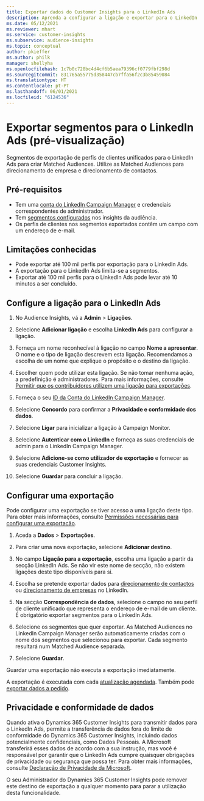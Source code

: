 ```yaml
---
title: Exportar dados do Customer Insights para o LinkedIn Ads
description: Aprenda a configurar a ligação e exportar para o LinkedIn Ads.
ms.date: 05/12/2021
ms.reviewer: mhart
ms.service: customer-insights
ms.subservice: audience-insights
ms.topic: conceptual
author: pkieffer
ms.author: philk
manager: shellyha
ms.openlocfilehash: 1c7b0c728bc4d4cf6b5aea79396cf0779fbf298d
ms.sourcegitcommit: 831765a55775d358447cb7ffa56f2c3b85459084
ms.translationtype: HT
ms.contentlocale: pt-PT
ms.lasthandoff: 06/01/2021
ms.locfileid: "6124536"
---
```

# <a name="export-segments-to-linkedin-ads-preview"></a>Exportar segmentos para o LinkedIn Ads (pré-visualização)

Segmentos de exportação de perfis de clientes unificados para o LinkedIn Ads para criar Matched Audiences. Utilize as Matched Audiences para direcionamento de empresa e direcionamento de contactos.

## <a name="prerequisites"></a>Pré-requisitos

-   Tem uma [conta do LinkedIn Campaign Manager](https://business.linkedin.com/marketing-solutions/ads) e credenciais correspondentes de administrador.
-   Tem [segmentos configurados](segments.md) nos insights da audiência.
-   Os perfis de clientes nos segmentos exportados contêm um campo com um endereço de e-mail.

## <a name="known-limitations"></a>Limitações conhecidas

- Pode exportar até 100 mil perfis por exportação para o LinkedIn Ads.
- A exportação para o LinkedIn Ads limita-se a segmentos.
- Exportar até 100 mil perfis para o LinkedIn Ads pode levar até 10 minutos a ser concluído. 

## <a name="set-up-the-connection-to-linkedin-ads"></a>Configure a ligação para o LinkedIn Ads

1. No Audience Insights, vá a **Admin** > **Ligações**.

1. Selecione **Adicionar ligação** e escolha **LinkedIn Ads** para configurar a ligação.

1. Forneça um nome reconhecível à ligação no campo **Nome a apresentar**. O nome e o tipo de ligação descrevem esta ligação. Recomendamos a escolha de um nome que explique o propósito e o destino da ligação.

1. Escolher quem pode utilizar esta ligação. Se não tomar nenhuma ação, a predefinição é administradores. Para mais informações, consulte [Permitir que os contribuidores utilizem uma ligação para exportações](connections.md#allow-contributors-to-use-a-connection-for-exports).

1. Forneça o seu [ID da Conta do LinkedIn Campaign Manager](https://www.linkedin.com/help/lms/answer/a424270).

1. Selecione **Concordo** para confirmar a **Privacidade e conformidade dos dados**.

1. Selecione **Ligar** para inicializar a ligação à Campaign Monitor.

1. Selecione **Autenticar com o LinkedIn** e forneça as suas credenciais de admin para o LinkedIn Campaign Manager.

1. Selecione **Adicione-se como utilizador de exportação** e fornecer as suas credenciais Customer Insights.

1. Selecione **Guardar** para concluir a ligação.

## <a name="configure-an-export"></a>Configurar uma exportação

Pode configurar uma exportação se tiver acesso a uma ligação deste tipo. Para obter mais informações, consulte [Permissões necessárias para configurar uma exportação](export-destinations.md#set-up-a-new-export).

1. Aceda a **Dados** > **Exportações**.

1. Para criar uma nova exportação, selecione **Adicionar destino**.

1. No campo **Ligação para a exportação**, escolha uma ligação a partir da secção LinkedIn Ads. Se não vir este nome de secção, não existem ligações deste tipo disponíveis para si.

1. Escolha se pretende exportar dados para [direcionamento de contactos](https://business.linkedin.com/marketing-solutions/ad-targeting/contact-targeting) ou [direcionamento de empresas](https://business.linkedin.com/marketing-solutions/ad-targeting/account-targeting) no LinkedIn. 

1. Na secção **Correspondência de dados**, selecione o campo no seu perfil de cliente unificado que representa o endereço de e-mail de um cliente. É obrigatório exportar segmentos para o LinkedIn Ads.

1. Selecione os segmentos que quer exportar. As Matched Audiences no LinkedIn Campaign Manager serão automaticamente criadas com o nome dos segmentos que selecionou para exportar. Cada segmento resultará num Matched Audience separada. 

1. Selecione **Guardar**.

Guardar uma exportação não executa a exportação imediatamente.

A exportação é executada com cada [atualização agendada](system.md#schedule-tab). Também pode [exportar dados a pedido](export-destinations.md#run-exports-on-demand). 


## <a name="data-privacy-and-compliance"></a>Privacidade e conformidade de dados

Quando ativa o Dynamics 365 Customer Insights para transmitir dados para o LinkedIn Ads, permite a transferência de dados fora do limite de conformidade do Dynamics 365 Customer Insights, incluindo dados potencialmente confidenciais, como Dados Pessoais. A Microsoft transferirá esses dados de acordo com a sua instrução, mas você é responsável por garantir que o LinkedIn Ads cumpre quaisquer obrigações de privacidade ou segurança que possa ter. Para obter mais informações, consulte [Declaração de Privacidade da Microsoft](https://go.microsoft.com/fwlink/?linkid=396732).

O seu Administrador do Dynamics 365 Customer Insights pode remover este destino de exportação a qualquer momento para parar a utilização desta funcionalidade.
